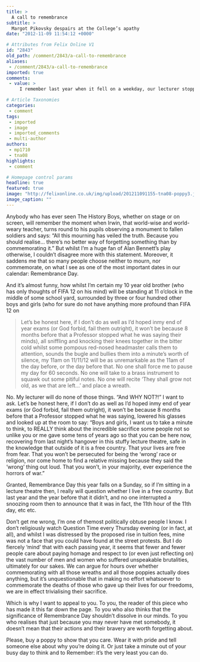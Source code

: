 ```yaml
---
title: >
  A call to remembrance
subtitle: >
  Margot Pikovsky despairs at the College’s apathy
date: "2012-11-09 11:54:12 +0000"

# Attributes from Felix Online V1
id: "2843"
old_path: /comment/2843/a-call-to-remembrance
aliases:
 - /comment/2843/a-call-to-remembrance
imported: true
comments:
 - value: >
     I remember last year when it fell on a weekday, our lecturer stopped the class at 11:11, stopped talking and said. <br> <br>"Guys, guess what? <br> <br>It's currently 11:11:11 on 11/11/11!" <br> <br>before continuing lecturing. Definitely not what I was expecting. I too am in despair of the apathy on our lecturers part,I remember one lecture where absolutely no mention was made (to be fair maybe the lecturer hadn't arrived yet). At an international uni like imperial I can see a lot of students and staff being completely unfamiliar with the custom, or maybe some are from countries where they don't think soldiers are to be respected in the way we do, but to offer no acknowledgement at all in lectures is a bit strange. Maybe the lecturer doesn't give a shit (and I don't object if they don't) but some consideration for those who do would be nice. London underground staff put in a good effort today to observe a 2 minutes silence across the network, and we know how useless they all are at doing things. <br> <br>I did notice the college ha

# Article Taxonomies
categories:
 - comment
tags:
 - imported
 - image
 - imported_comments
 - multi-author
authors:
 - mp1710
 - tna08
highlights:
 - comment

# Homepage control params
headline: true
featured: true
image: "http://felixonline.co.uk/img/upload/201211091155-tna08-poppy3.jpeg"
image_caption: ""
---
```


Anybody who has ever seen The History Boys, whether on stage or on screen, will remember the moment when Irwin, that world-wise and world-weary teacher, turns round to his pupils observing a monument to fallen soldiers and says: “All this mourning has veiled the truth. Because you should realise... there’s no better way of forgetting something than by commemorating it.” But whilst I’m a huge fan of Alan Bennett’s play otherwise, I couldn’t disagree more with this statement. Moreover, it saddens me that so many people choose neither to mourn, nor commemorate, on what I see as one of the most important dates in our calendar: Remembrance Day.

And it’s almost funny, how whilst I’m certain my 10 year old brother (who has only thoughts of FIFA 12 on his mind) will be standing at 11 o’clock in the middle of some school yard, surrounded by three or four hundred other boys and girls (who for sure do not have anything more profound than FIFA 12 on
> Let’s be honest here, if I don’t do as well as I’d hoped inmy end of year exams (or God forbid, fail them outright), it won’t be because 8 months before that a Professor stopped what he was saying
their minds), all sniffling and knocking their knees together in the bitter cold whilst some pompous red-nosed headmaster calls them to attention, sounds the bugle and bullies them into a minute’s worth of silence, my 11am on 11/11/12 will be as unremarkable as the 11am of the day before, or the day before that. No one shall force me to pause my day for 60 seconds. No one will take to a brass instrument to squawk out some pitiful notes. No one will recite ‘They shall grow not old, as we that are left...’ and place a wreath.

No. My lecturer will do none of those things. “And WHY NOT?!” I want to ask. Let’s be honest here, if I don’t do as well as I’d hoped inmy end of year exams (or God forbid, fail them outright), it won’t be because 8 months before that a Professor stopped what he was saying, lowered his glasses and looked up at the room to say: “Boys and girls, I want us to take a minute to think, to REALLY think about the incredible sacrifice some people not so unlike you or me gave some tens of years ago so that you can be here now, recovering from last night’s hangover in this stuffy lecture theatre, safe in the knowledge that outside of it is a free country. That your lives are free from fear. That you won’t be persecuted for being the ‘wrong’ race or religion, nor come home to find a relative missing because they said the ‘wrong’ thing out loud. That you won’t, in your majority, ever experience the horrors of war.”

Granted, Remembrance Day this year falls on a Sunday, so if I’m sitting in a lecture theatre then, I really will question whether I live in a free country. But last year and the year before that it didn’t, and no one interrupted a snoozing room then to announce that it was in fact, the 11th hour of the 11th day, etc etc.

Don’t get me wrong, I’m one of themost politically obtuse people I know. I don’t religiously watch Question Time every Thursday evening (or in fact, at all), and whilst I was distressed by the proposed rise in tuition fees, mine was not a face that you could have found at the street protests. But I do fiercely ‘mind’ that with each passing year, it seems that fewer and fewer people care about paying homage and respect to (or even just reflecting on) the vast number of men and women who suffered unspeakable brutalities, ultimately for our sakes. We can argue for hours over whether commemorating with all those wreaths and all those poppies actually does anything, but it’s unquestionable that in making no effort whatsoever to commemorate the deaths of those who gave up their lives for our freedoms, we are in effect trivialising their sacrifice.

Which is why I want to appeal to you. To you, the reader of this piece who has made it this far down the page. To you who also thinks that the significance of Remembrance Day shouldn’t dissolve in our minds. To you who realises that just because you may never have met somebody, it doesn’t mean that their actions and their bravery are worth forgetting about.

Please, buy a poppy to show that you care. Wear it with pride and tell someone else about why you’re doing it. Or just take a minute out of your busy day to think and to Remember: it’s the very least you can do.
